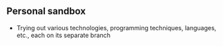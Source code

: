 ## Personal sandbox

* Trying out various technologies, programming techniques, languages, etc., each on its separate branch
